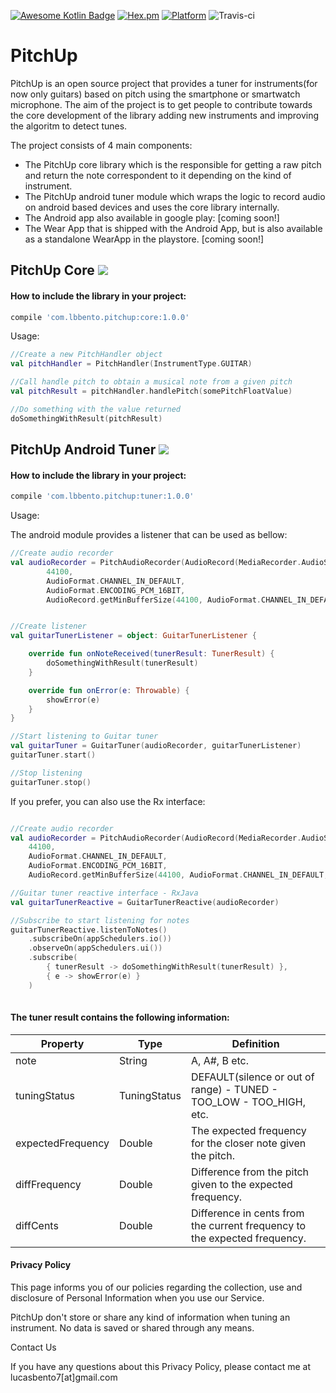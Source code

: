 [![Awesome Kotlin Badge](https://kotlin.link/awesome-kotlin.svg)](https://github.com/KotlinBy/awesome-kotlin)
[![Hex.pm](https://img.shields.io/hexpm/l/plug.svg)](http://www.apache.org/licenses/LICENSE-2.0)
[![Platform](https://img.shields.io/badge/platform-android-green.svg)](http://developer.android.com/index.html)
![Travis-ci](https://travis-ci.org/lbbento/pitchup.svg)

# PitchUp
PitchUp is an open source project that provides a tuner for instruments(for now only guitars) based on pitch using the smartphone or smartwatch microphone.
The aim of the project is to get people to contribute towards the core development of the library adding new instruments and improving the algoritm to detect tunes.

The project consists of 4 main components:

* The PitchUp core library which is the responsible for getting a raw pitch and return the note correspondent to it depending on the kind of instrument.
* The PitchUp android tuner module which wraps the logic to record audio on android based devices and uses the core library internally.
* The Android app also available in google play: [coming soon!]
* The Wear App that is shipped with the Android App, but is also available as a standalone WearApp in the playstore. [coming soon!]

## PitchUp Core  <a href='https://bintray.com/lbbento/pitchup/core/_latestVersion'><img src='https://api.bintray.com/packages/lbbento/pitchup/core/images/download.svg'></a></h2>

#### How to include the library in your project:
```gradle
compile 'com.lbbento.pitchup:core:1.0.0'
```
Usage:
```kotlin
//Create a new PitchHandler object
val pitchHandler = PitchHandler(InstrumentType.GUITAR)

//Call handle pitch to obtain a musical note from a given pitch
val pitchResult = pitchHandler.handlePitch(somePitchFloatValue)

//Do something with the value returned
doSomethingWithResult(pitchResult)
```

## PitchUp Android Tuner  <a href='https://bintray.com/lbbento/pitchup/tuner/_latestVersion'><img src='https://api.bintray.com/packages/lbbento/pitchup/tuner/images/download.svg'></a></h2>

#### How to include the library in your project:
```gradle
compile 'com.lbbento.pitchup:tuner:1.0.0'
```

Usage:

The android module provides a listener that can be used as bellow:

```kotlin
//Create audio recorder
val audioRecorder = PitchAudioRecorder(AudioRecord(MediaRecorder.AudioSource.DEFAULT,
        44100,
        AudioFormat.CHANNEL_IN_DEFAULT,
        AudioFormat.ENCODING_PCM_16BIT,
        AudioRecord.getMinBufferSize(44100, AudioFormat.CHANNEL_IN_DEFAULT, AudioFormat.ENCODING_PCM_16BIT)))


//Create listener
val guitarTunerListener = object: GuitarTunerListener {

    override fun onNoteReceived(tunerResult: TunerResult) {
        doSomethingWithResult(tunerResult)
    }

    override fun onError(e: Throwable) {
        showError(e)
    }
}

//Start listening to Guitar tuner
val guitarTuner = GuitarTuner(audioRecorder, guitarTunerListener)
guitarTuner.start()

//Stop listening
guitarTuner.stop()
```

If you prefer, you can also use the Rx interface:

```kotlin

//Create audio recorder
val audioRecorder = PitchAudioRecorder(AudioRecord(MediaRecorder.AudioSource.DEFAULT,
    44100,
    AudioFormat.CHANNEL_IN_DEFAULT,
    AudioFormat.ENCODING_PCM_16BIT,
    AudioRecord.getMinBufferSize(44100, AudioFormat.CHANNEL_IN_DEFAULT, AudioFormat.ENCODING_PCM_16BIT)))

//Guitar tuner reactive interface - RxJava
val guitarTunerReactive = GuitarTunerReactive(audioRecorder)

//Subscribe to start listening for notes
guitarTunerReactive.listenToNotes()
    .subscribeOn(appSchedulers.io())
    .observeOn(appSchedulers.ui())
    .subscribe(
        { tunerResult -> doSomethingWithResult(tunerResult) },
        { e -> showError(e) }
    )
    
```

#### The tuner result contains the following information:

Property|Type|Definition
--- | --- | ---
note|String|A, A#, B etc.
tuningStatus|TuningStatus|DEFAULT(silence or out of range) - TUNED - TOO_LOW - TOO_HIGH, etc.
expectedFrequency|Double|The expected frequency for the closer note given the pitch. 
diffFrequency|Double|Difference from the pitch given to the expected frequency.
diffCents|Double|Difference in cents from the current frequency to the expected frequency. 

#### Privacy Policy

This page informs you of our policies regarding the collection, use and disclosure of Personal Information when you use our Service.

PitchUp don't store or share any kind of information when tuning an instrument. No data is saved or shared through any means. 

Contact Us

If you have any questions about this Privacy Policy, please contact me at lucasbento7[at]gmail.com
